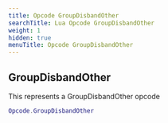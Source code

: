 ```yaml
---
title: Opcode GroupDisbandOther
searchTitle: Lua Opcode GroupDisbandOther
weight: 1
hidden: true
menuTitle: Opcode GroupDisbandOther
---
```

## GroupDisbandOther

This represents a GroupDisbandOther opcode
```lua
Opcode.GroupDisbandOther
```